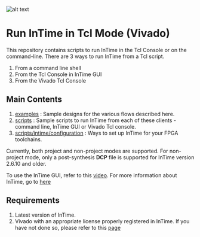 ![alt text](images/Plunify_Logo_300.png)

# Run InTime in Tcl Mode (Vivado)
This repository contains scripts to run InTime in the Tcl Console or on the command-line. There are 3 ways to run InTime from a Tcl script.
1. From a command line shell
2. From the Tcl Console in InTime GUI 
3. From the Vivado Tcl Console

## Main Contents
1. [examples](examples/) : Sample designs for the various flows described here.
2. [scripts](scripts/) : Sample scripts to run InTime from each of these clients - command line, InTime GUI or Vivado Tcl console. 
3. [scripts/intime/configuration](scripts/intime/configuration/) : Ways to set up InTime for your FPGA toolchains.

Currently, both project and non-project modes are supported. 
For non-project mode, only a post-synthesis **DCP** file is supported for InTime version 2.6.10 and older. 

To use the InTime GUI, refer to this [video](https://www.youtube.com/watch?v=lQvY_XZ3R7w).
For more information about InTime, go to [here](https://www.plunify.com/en/intime/)

## Requirements
1. Latest version of InTime.
2. Vivado with an appropriate license properly registered in InTime. If you have not done so, please refer to this [page](scripts/intime/configuration)

